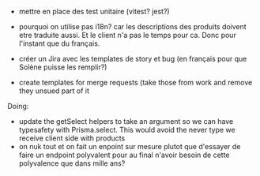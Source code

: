 - mettre en place des test unitaire (vitest? jest?)

- pourquoi on utilise pas i18n?
car les descriptions des produits doivent etre traduite aussi. Et le client n'a pas le temps pour ca. Donc pour l'instant que du français.

- créer un Jira avec les templates de story et bug (en français pour que Solène puisse les remplir?)
- create templates for merge requests (take those from work and remove they unsued part of it

Doing:
- update the getSelect helpers to take an argument so we can have typesafety with Prisma.select<chosenModel>. This would avoid the never type we receive client side with products
- on nuk tout et on fait un enpoint sur mesure plutot que d'essayer de faire un endpoint polyvalent pour au final n'avoir besoin de cette polyvalence que dans mille ans?
